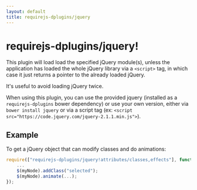```yaml
---
layout: default
title: requirejs-dplugins/jquery
---
```


# requirejs-dplugins/jquery!


This plugin will load load the specified jQuery module(s), unless the application has loaded the whole jQuery
library via a `<script>` tag, in which case it just returns a pointer to the already loaded jQuery.

It's useful to avoid loading jQuery twice.

When using this plugin, you can use the provided jquery (installed as a `requirejs-dplugins` bower dependency)
or use your own version, either via `bower install jquery` or via
a script tag (ex: `<script src="https://code.jquery.com/jquery-2.1.1.min.js">`).

## Example

To get a jQuery object that can modify classes and do animations:

```js
require(["requirejs-dplugins/jquery!attributes/classes,effects"], function ($) {
    ...
    $(myNode).addClass("selected");
    $(myNode).animate(...);
});
```
